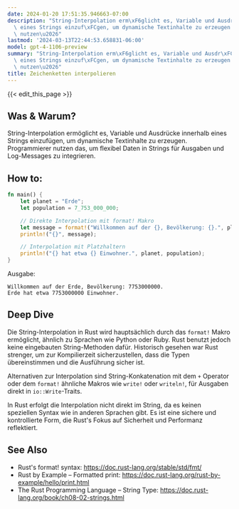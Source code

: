 ```yaml
---
date: 2024-01-20 17:51:35.946663-07:00
description: "String-Interpolation erm\xF6glicht es, Variable und Ausdr\xFCcke innerhalb\
  \ eines Strings einzuf\xFCgen, um dynamische Textinhalte zu erzeugen. Programmierer\
  \ nutzen\u2026"
lastmod: '2024-03-13T22:44:53.658831-06:00'
model: gpt-4-1106-preview
summary: "String-Interpolation erm\xF6glicht es, Variable und Ausdr\xFCcke innerhalb\
  \ eines Strings einzuf\xFCgen, um dynamische Textinhalte zu erzeugen. Programmierer\
  \ nutzen\u2026"
title: Zeichenketten interpolieren
---
```


{{< edit_this_page >}}

## Was & Warum?
String-Interpolation ermöglicht es, Variable und Ausdrücke innerhalb eines Strings einzufügen, um dynamische Textinhalte zu erzeugen. Programmierer nutzen das, um flexibel Daten in Strings für Ausgaben und Log-Messages zu integrieren.

## How to:
```Rust
fn main() {
    let planet = "Erde";
    let population = 7_753_000_000;

    // Direkte Interpolation mit format! Makro
    let message = format!("Willkommen auf der {}, Bevölkerung: {}.", planet, population);
    println!("{}", message);

    // Interpolation mit Platzhaltern
    println!("{} hat etwa {} Einwohner.", planet, population);
}
```
Ausgabe:
```
Willkommen auf der Erde, Bevölkerung: 7753000000.
Erde hat etwa 7753000000 Einwohner.
```

## Deep Dive
Die String-Interpolation in Rust wird hauptsächlich durch das `format!` Makro ermöglicht, ähnlich zu Sprachen wie Python oder Ruby. Rust benutzt jedoch keine eingebauten String-Methoden dafür. Historisch gesehen war Rust strenger, um zur Kompilierzeit sicherzustellen, dass die Typen übereinstimmen und die Ausführung sicher ist.

Alternativen zur Interpolation sind String-Konkatenation mit dem `+` Operator oder dem `format!` ähnliche Makros wie `write!` oder `writeln!`, für Ausgaben direkt in `io::Write`-Traits.

In Rust erfolgt die Interpolation nicht direkt im String, da es keinen speziellen Syntax wie in anderen Sprachen gibt. Es ist eine sichere und kontrollierte Form, die Rust's Fokus auf Sicherheit und Performanz reflektiert.

## See Also
- Rust's format! syntax: https://doc.rust-lang.org/stable/std/fmt/
- Rust by Example – Formatted print: https://doc.rust-lang.org/rust-by-example/hello/print.html
- The Rust Programming Language – String Type: https://doc.rust-lang.org/book/ch08-02-strings.html
